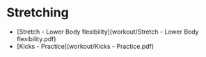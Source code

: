# Stretching

* [Stretch - Lower Body flexibility](workout/Stretch - Lower Body flexibility.pdf)
* [Kicks - Practice](workout/Kicks - Practice.pdf)

